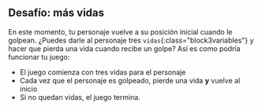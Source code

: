 ## Desafío: más vidas

En este momento, tu personaje vuelve a su posición inicial cuando le golpean. ¿Puedes darle al personaje tres `vidas`{:class="block3variables"} y hacer que pierda una vida cuando recibe un golpe? Así es como podría funcionar tu juego:

+ El juego comienza con tres vidas para el personaje
+ Cada vez que el personaje es golpeado, pierde una vida **y** vuelve al inicio
+ Si no quedan vidas, el juego termina.